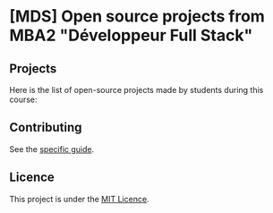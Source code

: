# [MDS] Open source projects from MBA2 "Développeur Full Stack"

## Projects

Here is the list of open-source projects made by students during this course:

## Contributing

See the [specific guide](./CONTRIBUTING.md).

## Licence

This project is under the [MIT Licence](./LICENCE.md).
